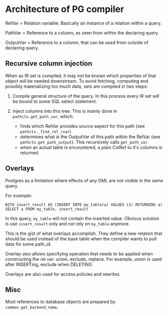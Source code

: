 # Architecture of PG compiler

RelVar = Relation variable. Basically an instance of a relation within a query.

PathVar = Reference to a column, as seen from within the declaring query.

OutputVar = Reference to a column, that can be used from outside of declaring
query.

## Recursive column injection

When as IR set is compiled, it may not be known which properties of that object
will be needed downstream. To avoid fetching, computing and possibly
materializing too much data, sets are compiled in two steps:

1. Compile general structure of the query. In this process every IR set
   will be bound to some SQL select statement.

2. Inject columns into this tree. This is mainly done in
   `pathctx.get_path_var`, which:
   - finds which RelVar provides source aspect for this path
     (see `pathctx._find_rel_rvar`)
   - determines what is the OutputVar of this path within the RelVar
     (see `pathctx.get_path_output`). This recursively calls `get_path_var`.
   - when an actual table is encountered, a plain ColRef to it's columns is
     returned.

## Overlays

Postgres as a limitation where effects of any DML are not visible in the same
query.

For example:

```
WITH insert_result AS (INSERT INTO my_table(a) VALUES (1) RETURNING a)
SELECT a FROM my_table, insert_result
```

In this query, `my_table` will not contain the inserted value. Obvious
solution is use `insert_result` only and not rely on `my_table` anymore.

This is the gist of what overlays accomplish. They define a new relation that
should be used instead of the base table when the compiler wants to pull data
for some path_id.

Overlay also allows specifying operation that needs to be applied when
constructing the rel var: union, exclude, replace.
For example, union is used after INSERTing, exclude when DELETING.

Overlays are also used for access policies and rewrites.

## Misc

Most references to database objects are prepared by `common.get_backend_name`.
